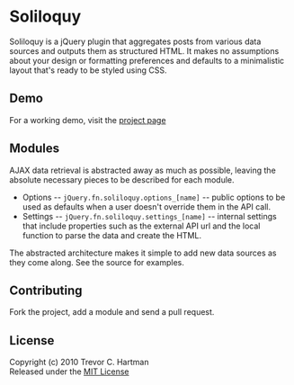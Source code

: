 # Soliloquy
Soliloquy is a jQuery plugin that aggregates posts from various data sources and outputs them as structured HTML. It makes no assumptions about your design or formatting preferences and defaults to a minimalistic layout that's ready to be styled using CSS.

## Demo
For a working demo, visit the [project page](http://devth.github.com/soliloquy/)

## Modules
AJAX data retrieval is abstracted away as much as possible, leaving the absolute necessary pieces to be described for each module.

* Options -- `jQuery.fn.soliloquy.options_[name]` -- public options to be used as defaults when a user doesn't override them in the API call.
* Settings -- `jQuery.fn.soliloquy.settings_[name]` -- internal settings that include properties such as the external API url and the local function to parse the data and create the HTML.

The abstracted architecture makes it simple to add new data sources as they come along. See the source for examples.

## Contributing
Fork the project, add a module and send a pull request.

## License
Copyright (c) 2010 Trevor C. Hartman<br>
Released under the [MIT License](http://github.com/devth/soliloquy/blob/master/LICENSE)
